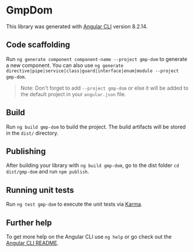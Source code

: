 # GmpDom

This library was generated with [Angular CLI](https://github.com/angular/angular-cli) version 8.2.14.

## Code scaffolding

Run `ng generate component component-name --project gmp-dom` to generate a new component. You can also use `ng generate directive|pipe|service|class|guard|interface|enum|module --project gmp-dom`.
> Note: Don't forget to add `--project gmp-dom` or else it will be added to the default project in your `angular.json` file. 

## Build

Run `ng build gmp-dom` to build the project. The build artifacts will be stored in the `dist/` directory.

## Publishing

After building your library with `ng build gmp-dom`, go to the dist folder `cd dist/gmp-dom` and run `npm publish`.

## Running unit tests

Run `ng test gmp-dom` to execute the unit tests via [Karma](https://karma-runner.github.io).

## Further help

To get more help on the Angular CLI use `ng help` or go check out the [Angular CLI README](https://github.com/angular/angular-cli/blob/master/README.md).
